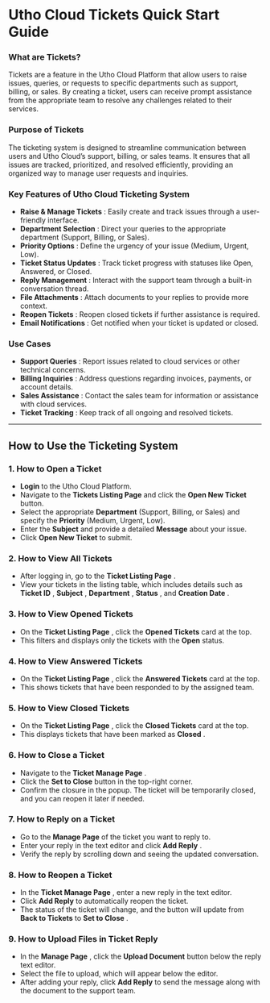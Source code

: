 # **Utho Cloud Tickets Quick Start Guide**

### **What are Tickets?**

Tickets are a feature in the Utho Cloud Platform that allow users to raise issues, queries, or requests to specific departments such as support, billing, or sales. By creating a ticket, users can receive prompt assistance from the appropriate team to resolve any challenges related to their services.

### **Purpose of Tickets**

The ticketing system is designed to streamline communication between users and Utho Cloud’s support, billing, or sales teams. It ensures that all issues are tracked, prioritized, and resolved efficiently, providing an organized way to manage user requests and inquiries.

### **Key Features of Utho Cloud Ticketing System**

* **Raise & Manage Tickets** : Easily create and track issues through a user-friendly interface.
* **Department Selection** : Direct your queries to the appropriate department (Support, Billing, or Sales).
* **Priority Options** : Define the urgency of your issue (Medium, Urgent, Low).
* **Ticket Status Updates** : Track ticket progress with statuses like Open, Answered, or Closed.
* **Reply Management** : Interact with the support team through a built-in conversation thread.
* **File Attachments** : Attach documents to your replies to provide more context.
* **Reopen Tickets** : Reopen closed tickets if further assistance is required.
* **Email Notifications** : Get notified when your ticket is updated or closed.

### **Use Cases**

* **Support Queries** : Report issues related to cloud services or other technical concerns.
* **Billing Inquiries** : Address questions regarding invoices, payments, or account details.
* **Sales Assistance** : Contact the sales team for information or assistance with cloud services.
* **Ticket Tracking** : Keep track of all ongoing and resolved tickets.

---

## **How to Use the Ticketing System**

### **1. How to Open a Ticket**

* **Login** to the Utho Cloud Platform.
* Navigate to the **Tickets Listing Page** and click the **Open New Ticket** button.
* Select the appropriate **Department** (Support, Billing, or Sales) and specify the **Priority** (Medium, Urgent, Low).
* Enter the **Subject** and provide a detailed **Message** about your issue.
* Click **Open New Ticket** to submit.

### **2. How to View All Tickets**

* After logging in, go to the  **Ticket Listing Page** .
* View your tickets in the listing table, which includes details such as  **Ticket ID** ,  **Subject** ,  **Department** ,  **Status** , and  **Creation Date** .

### **3. How to View Opened Tickets**

* On the  **Ticket Listing Page** , click the **Opened Tickets** card at the top.
* This filters and displays only the tickets with the **Open** status.

### **4. How to View Answered Tickets**

* On the  **Ticket Listing Page** , click the **Answered Tickets** card at the top.
* This shows tickets that have been responded to by the assigned team.

### **5. How to View Closed Tickets**

* On the  **Ticket Listing Page** , click the **Closed Tickets** card at the top.
* This displays tickets that have been marked as  **Closed** .

### **6. How to Close a Ticket**

* Navigate to the  **Ticket Manage Page** .
* Click the **Set to Close** button in the top-right corner.
* Confirm the closure in the popup. The ticket will be temporarily closed, and you can reopen it later if needed.

### **7. How to Reply on a Ticket**

* Go to the **Manage Page** of the ticket you want to reply to.
* Enter your reply in the text editor and click  **Add Reply** .
* Verify the reply by scrolling down and seeing the updated conversation.

### **8. How to Reopen a Ticket**

* In the  **Ticket Manage Page** , enter a new reply in the text editor.
* Click **Add Reply** to automatically reopen the ticket.
* The status of the ticket will change, and the button will update from **Back to Tickets** to  **Set to Close** .

### **9. How to Upload Files in Ticket Reply**

* In the  **Manage Page** , click the **Upload Document** button below the reply text editor.
* Select the file to upload, which will appear below the editor.
* After adding your reply, click **Add Reply** to send the message along with the document to the support team.
